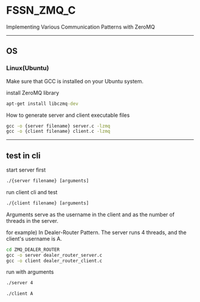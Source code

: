 # FSSN_ZMQ_C

Implementing Various Communication Patterns with ZeroMQ

---

## OS

### Linux(Ubuntu)

Make sure that GCC is installed on your Ubuntu system.

install ZeroMQ library
```cmd
apt-get install libczmq-dev
```

How to generate server and client executable files
```cmd
gcc -o {server filename} server.c -lzmq
gcc -o {client filename} client.c -lzmq
```
---
## test in cli

start server first
```cmd
./{server filename} [arguments]
```

run client cli and test
```cmd
./{client filename} [arguments]
```

Arguments serve as the username in the client and as the number of threads in the server.

for example) In Dealer-Router Pattern. The server runs 4 threads, and the client's username is A.

```cmd
cd ZMQ_DEALER_ROUTER
gcc -o server dealer_router_server.c
gcc -o client dealer_router_client.c
```

run with arguments
```cmd
./server 4
```
```cmd
./client A
```
